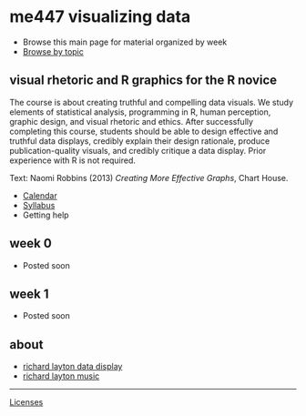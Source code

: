 
me447 visualizing data
======================

-   Browse this main page for material organized by week
-   [Browse by topic](cm/cm000_by_topics.md)

visual rhetoric and R graphics for the R novice
-----------------------------------------------

The course is about creating truthful and compelling data visuals. We study elements of statistical analysis, programming in R, human perception, graphic design, and visual rhetoric and ethics. After successfully completing this course, students should be able to design effective and truthful data displays, credibly explain their design rationale, produce publication-quality visuals, and credibly critique a data display. Prior experience with R is not required.

Text: Naomi Robbins (2013) *Creating More Effective Graphs*, Chart House.

-   [Calendar](cm/cm102_calendar.pdf)
-   [Syllabus](cm/cm001_syllabus.md)
-   Getting help

week 0
------

-   Posted soon

week 1
------

-   Posted soon

about
-----

-   [richard layton data display](http://www.graphdoctor.com/)
-   [richard layton music](http://www.richardlaytonmusic.com/)

------------------------------------------------------------------------

[Licenses](LICENSE.md)
